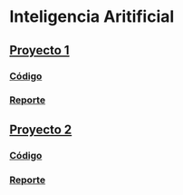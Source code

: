 
# Inteligencia Aritificial

## [Proyecto 1](https://github.com/A1arcon/Inteligencia_Aritificial/tree/main/Proyecto%201)

### [Código](https://github.com/A1arcon/Inteligencia_Aritificial/blob/main/Proyecto%201/Proyecto%201.ipynb)

### [Reporte](https://github.com/A1arcon/Inteligencia_Aritificial/blob/main/Proyecto%201/Proyecto%201%20IA.pdf)

## [Proyecto 2](https://github.com/A1arcon/Inteligencia_Aritificial/tree/main/Proyecto%202)

### [Código](https://github.com/A1arcon/Inteligencia_Aritificial/blob/main/Proyecto%202/Proyecto%202%20Edgar.ipynb)

### [Reporte](https://github.com/A1arcon/Inteligencia_Aritificial/blob/main/Proyecto%202/Proyecto_2_Edgar.pdf)
